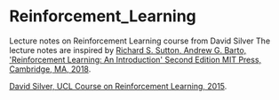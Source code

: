 # Reinforcement_Learning
Lecture notes on Reinforcement Learning course from David Silver
The lecture notes are inspired by 
[Richard S. Sutton, Andrew G. Barto, 'Reinforcement Learning: An Introduction' Second Edition MIT Press, Cambridge, MA, 2018](http://www.incompleteideas.net/book/the-book-2nd.html).

[David Silver, UCL Course on Reinforcement Learning, 2015](https://www.davidsilver.uk/teaching/).
